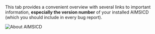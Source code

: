 This tab provides a convenient overview with several links to important information, **especially the version number** of your installed AIMSICD (which you should include in every bug report).

![About AIMSICD](https://raw.githubusercontent.com/SecUpwN/Android-IMSI-Catcher-Detector/master/SCREENSHOTS/About_AIMSICD.png)